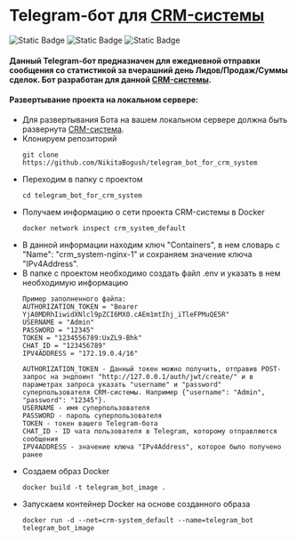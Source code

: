 # Telegram-бот для [CRM-системы](https://github.com/NikitaBogush/crm_system)

![Static Badge](https://img.shields.io/badge/python-3.10-blue?style=for-the-badge) ![Static Badge](https://img.shields.io/badge/python_telegram_bot-21.3-blue?style=for-the-badge) ![Static Badge](https://img.shields.io/badge/aioschedule-0.5.2-blue?style=for-the-badge) 

#### Данный Telegram-бот предназначен для ежедневной отправки сообщения со статистикой за вчерашний день Лидов/Продаж/Суммы сделок. Бот разработан для данной [CRM-системы](https://github.com/NikitaBogush/crm_system). 

#### Развертывание проекта на локальном сервере:
* Для развертывания Бота на вашем локальном сервере должна быть развернута [CRM-система](https://github.com/NikitaBogush/crm_system).
* Клонируем репозиторий
  ```
  git clone https://github.com/NikitaBogush/telegram_bot_for_crm_system
  ```
* Переходим в папку с проектом
  ```
  cd telegram_bot_for_crm_system
  ```  
* Получаем информацию о сети проекта CRM-системы в Docker 
  ```
  docker network inspect crm_system_default
  ```
* В данной информации находим ключ "Containers", в нем словарь с "Name": "crm_system-nginx-1" и сохраняем значение ключа "IPv4Address".
* В папке с проектом необходимо создать файл .env и указать в нем необходимую информацию
  ```
  Пример заполненного файла:
  AUTHORIZATION_TOKEN = "Bearer YjA0MDRhIiwidXNlcl9pZCI6MX0.cAEm1mtIhj_iTleFPMuQE5R"
  USERNAME = "Admin"
  PASSWORD = "12345"
  TOKEN = "1234556789:UxZL9-Bhk"
  CHAT_ID = "123456789"
  IPV4ADDRESS = "172.19.0.4/16"
  
  AUTHORIZATION_TOKEN - Данный токен можно получить, отправив POST-запрос на эндпоинт "http://127.0.0.1/auth/jwt/create/" и в параметрах запроса указать "username" и "password" суперпользователя CRM-системы. Например {"username": "Admin", "password": "12345"}.
  USERNAME - имя суперпользователя
  PASSWORD - пароль суперпользователя
  TOKEN - токен вашего Telegram-бота
  CHAT_ID - ID чата пользователя в Telegram, которому отправляются сообщения
  IPV4ADDRESS - значение ключа "IPv4Address", которое было получено ранее
  ```
* Создаем образ Docker
  ```
  docker build -t telegram_bot_image .
  ```
* Запускаем контейнер Docker на основе созданного образа
  ```
  docker run -d --net=crm-system_default --name=telegram_bot telegram_bot_image
  ```